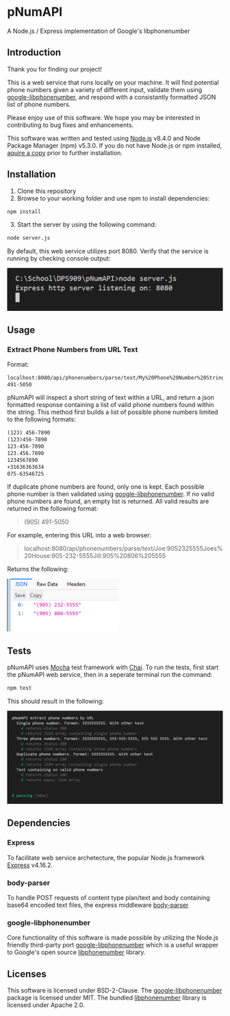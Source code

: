 # pNumAPI
A Node.js / Express implementation of Google's libphonenumber

## Introduction
Thank you for finding our project!

This is a web service that runs locally on your machine. It will find potential phone numbers given a variety of different input, validate them using [google-libphonenumber](https://github.com/ruimarinho/google-libphonenumber), and respond with a consistantly formatted JSON list of phone numbers.

Please enjoy use of this software. We hope you may be interested in contributing to bug fixes and enhancements.

This software was written and tested using [Node.js](https://nodejs.org/en/) v8.4.0 and Node Package Manager (npm) v5.3.0. If you do not have Node.js or npm installed, [aquire a copy](https://nodejs.org/en/) prior to further installation.

## Installation
1. Clone this repository
2. Browse to your working folder and use npm to install dependencies:
```sh
npm install
```
3. Start the server by using the following command:
```sh
node server.js
```

By default, this web service utilizes port 8080. Verify that the service is running by checking console output:

![pNumAPI Running](screenshots/pNumAPI_running.png "Service successfully running")

## Usage
### Extract Phone Numbers from URL Text
Format:

    localhost:8080/api/phonenumbers/parse/text/My%20Phone%20Number%20String%3A%20905-491-5050

pNumAPI will inspect a short string of text within a URL, and return a json formatted response containing a list of valid phone numbers found within the string. This method first builds a list of possible phone numbers limited to the following formats:

    (123) 456-7890
    (123)456-7890
    123-456-7890
    123.456.7890
    1234567890
    +31636363634
    075-63546725 

If duplicate phone numbers are found, only one is kept. Each possible phone number is then validated using [google-libphonenumber](https://github.com/ruimarinho/google-libphonenumber). If no valid phone numbers are found, an empty list is returned. All valid results are returned in the following format:

> (905) 491-5050

For example, entering this URL into a web browser:

> localhost:8080/api/phonenumbers/parse/text/Joe:9052325555Joes%20House:905-232-5555Jill:905%20806%205555

Returns the following:

![JSON_Results](screenshots/by_url_example.png "JSON list containing two valid phone numbers")

## Tests
pNumAPI uses [Mocha](https://mochajs.org/) test framework with [Chai](http://chaijs.com/). To run the tests, first start the pNumAPI web service, then in a seperate terminal run the command:
```sh
npm test
```
This should result in the following:

![Test output](screenshots/test_results.png "Successful test cases")

## Dependencies
### Express
To facilitate web service archetecture, the popular Node.js framework [Express](https://expressjs.com/) v4.16.2.

### body-parser
To handle POST requests of content type plan/text and body containing base64 encoded text files, the express middleware [body-parser](https://github.com/expressjs/body-parser)

### google-libphonenumber
Core functionality of this software is made possible by utilizing the Node.js friendly third-party port [google-libphonenumber](https://github.com/ruimarinho/google-libphonenumber) which is a useful wrapper to Google's open source [libphonenumber](https://github.com/googlei18n/libphonenumber) library.

## Licenses
This software is licensed under BSD-2-Clause. The [google-libphonenumber](https://github.com/ruimarinho/google-libphonenumber) package is licensed under MIT. The bundled [libphonenumber](https://github.com/googlei18n/libphonenumber) library is licensed under Apache 2.0.